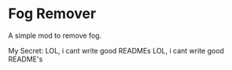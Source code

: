 # Fog Remover

A simple mod to remove fog.






















My Secret:
LOL, i cant write good READMEs
LOL, i cant write good README's
